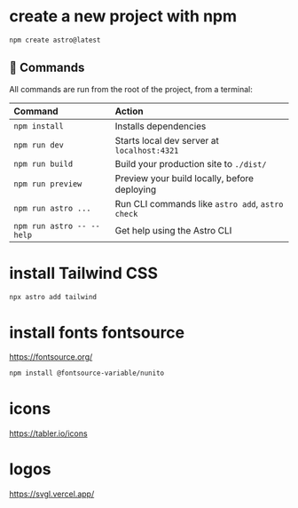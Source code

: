 # create a new project with npm

```sh
npm create astro@latest
```

## 🧞 Commands

All commands are run from the root of the project, from a terminal:

| Command                   | Action                                           |
| :------------------------ | :----------------------------------------------- |
| `npm install`             | Installs dependencies                            |
| `npm run dev`             | Starts local dev server at `localhost:4321`      |
| `npm run build`           | Build your production site to `./dist/`          |
| `npm run preview`         | Preview your build locally, before deploying     |
| `npm run astro ...`       | Run CLI commands like `astro add`, `astro check` |
| `npm run astro -- --help` | Get help using the Astro CLI                     |

# install Tailwind CSS

```sh
npx astro add tailwind
```

# install fonts fontsource

https://fontsource.org/

```sh
npm install @fontsource-variable/nunito
```

# icons

https://tabler.io/icons

# logos

https://svgl.vercel.app/
